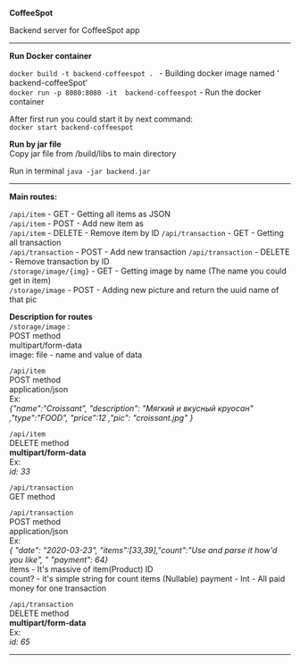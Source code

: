 **CoffeeSpot**

Backend server for CoffeeSpot app

****

**Run Docker container**

`docker build -t backend-coffeespot . ` - Building docker image named ' backend-coffeeSpot'  
`docker run -p 8080:8080 -it  backend-coffeespot` - Run the docker container  

After first run you could start it by next command:  
`docker start backend-coffeespot`

**Run by jar file**   
Copy jar file from /build/libs to main directory    

Run in terminal `java -jar backend.jar`
****

**Main routes:**  

`/api/item` - GET - Getting all items as JSON  
`/api/item` - POST - Add new item as  
`/api/item` - DELETE - Remove item by ID
`/api/transaction` - GET - Getting all transaction   
`/api/transaction` - POST - Add new transaction
`/api/transaction` - DELETE - Remove transaction by ID   
`/storage/image/{img}` - GET - Getting image by name (The name you could get in item)  
`/storage/image` - POST - Adding new picture and return the uuid name of that pic   


**Description for routes**   
`/storage/image` :   
POST method   
multipart/form-data   
image: file - name and value of data

`/api/item`   
POST method   
application/json   
Ex:   
_{"name":"Croissant", "description": "Мягкий и вкусный круосан" ,"type":"FOOD", "price":12 ,"pic": "croissant.jpg" }_    

`/api/item`   
DELETE method    
**multipart/form-data**   
Ex:    
_id: 33_

`/api/transaction`   
GET method 

`/api/transaction`   
POST method   
application/json    
Ex:   
_{ "date": "2020-03-23", "items":[33,39],"count":"Use and parse it how'd you like", " "payment": 64}_   
items - It's massive of item(Product) ID      
count? - it's simple string for count items (Nullable)
payment - Int - All paid money for one transaction   

`/api/transaction`   
DELETE method    
**multipart/form-data**   
Ex:    
_id: 65_
****